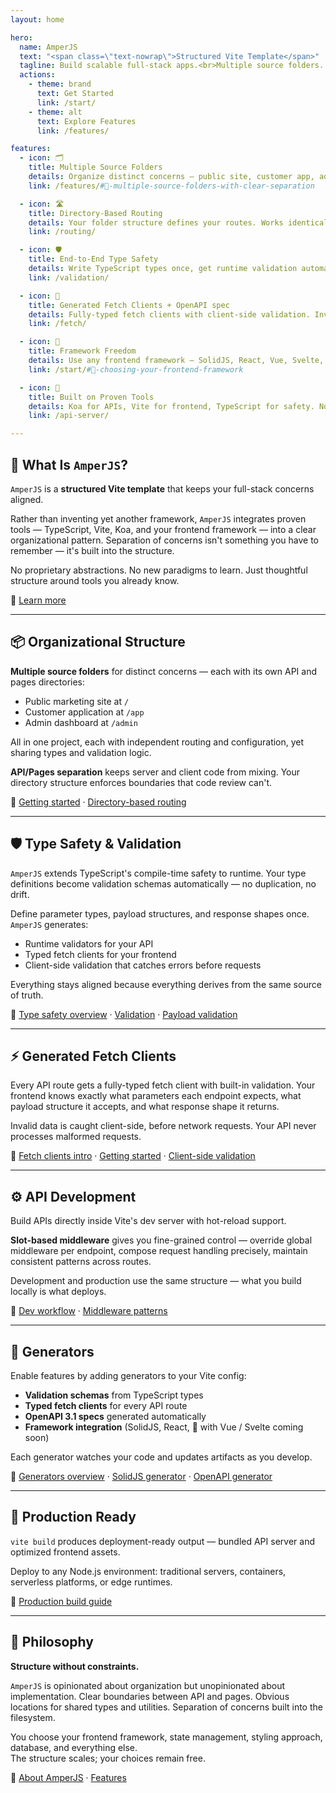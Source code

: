```yaml
---
layout: home

hero:
  name: AmperJS
  text: "<span class=\"text-nowrap\">Structured Vite Template</span>"
  tagline: Build scalable full-stack apps.<br>Multiple source folders. Directory-based routing. Runtime validation. Generated fetch clients.<br>Any framework.
  actions:
    - theme: brand
      text: Get Started
      link: /start/
    - theme: alt
      text: Explore Features
      link: /features/

features:
  - icon: 🗂️
    title: Multiple Source Folders
    details: Organize distinct concerns — public site, customer app, admin dashboard — all connected in one Vite project.
    link: /features/#🔹-multiple-source-folders-with-clear-separation

  - icon: 🛣️
    title: Directory-Based Routing
    details: Your folder structure defines your routes. Works identically for both API endpoints and client pages.
    link: /routing/

  - icon: 🛡️
    title: End-to-End Type Safety
    details: Write TypeScript types once, get runtime validation automatically. No separate schemas to maintain.
    link: /validation/

  - icon: 🔗
    title: Generated Fetch Clients + OpenAPI spec
    details: Fully-typed fetch clients with client-side validation. Invalid requests never reach your server.
    link: /fetch/

  - icon: 🎨
    title: Framework Freedom
    details: Use any frontend framework — SolidJS, React, Vue, Svelte, or none.
    link: /start/#🎨-choosing-your-frontend-framework

  - icon: 🔧
    title: Built on Proven Tools
    details: Koa for APIs, Vite for frontend, TypeScript for safety. No proprietary abstractions.
    link: /api-server/

---
```


## 🎯 What Is `AmperJS`?

`AmperJS` is a **structured Vite template** that keeps your full-stack concerns aligned.

Rather than inventing yet another framework, `AmperJS` integrates proven tools —
TypeScript, Vite, Koa, and your frontend framework — into a clear organizational pattern.
Separation of concerns isn't something you have to remember — it's built into the structure.

No proprietary abstractions. No new paradigms to learn. Just thoughtful structure around tools you already know.

📘 [Learn more](/about)

---

## 📦 Organizational Structure

**Multiple source folders** for distinct concerns — each with its own API and pages directories:

- Public marketing site at `/`
- Customer application at `/app`
- Admin dashboard at `/admin`

All in one project, each with independent routing and configuration, yet sharing types and validation logic.

**API/Pages separation** keeps server and client code from mixing.
Your directory structure enforces boundaries that code review can't.

📘 [Getting started](/start) · [Directory-based routing](/routing/)

---

## 🛡️ Type Safety & Validation

`AmperJS` extends TypeScript's compile-time safety to runtime.
Your type definitions become validation schemas automatically — no duplication, no drift.

Define parameter types, payload structures, and response shapes once. `AmperJS` generates:
- Runtime validators for your API
- Typed fetch clients for your frontend
- Client-side validation that catches errors before requests

Everything stays aligned because everything derives from the same source of truth.

📘 [Type safety overview](/api-server/type-safety/params) · [Validation](/validation/) · [Payload validation](/validation/payload)

---

## ⚡ Generated Fetch Clients

Every API route gets a fully-typed fetch client with built-in validation. Your frontend knows exactly what parameters each endpoint expects, what payload structure it accepts, and what response shape it returns.

Invalid data is caught client-side, before network requests. Your API never processes malformed requests.

📘 [Fetch clients intro](/fetch/) · [Getting started](/fetch/start) · [Client-side validation](/fetch/validation)

---

## ⚙️ API Development

Build APIs directly inside Vite's dev server with hot-reload support.

**Slot-based middleware** gives you fine-grained control — override global middleware per endpoint, compose request handling precisely, maintain consistent patterns across routes.

Development and production use the same structure — what you build locally is what deploys.

📘 [Dev workflow](/api-server/development-workflow) · [Middleware patterns](/api-server/use-middleware/)

---

## 🧰 Generators

Enable features by adding generators to your Vite config:

- **Validation schemas** from TypeScript types
- **Typed fetch clients** for every API route
- **OpenAPI 3.1 specs** generated automatically
- **Framework integration** (SolidJS, React, 🚧 with Vue / Svelte coming soon)

Each generator watches your code and updates artifacts as you develop.

📘 [Generators overview](/generators/) · [SolidJS generator](/generators/solid/) · [OpenAPI generator](/generators/openapi/)

---

## 🚀 Production Ready

`vite build` produces deployment-ready output — bundled API server and optimized frontend assets.

Deploy to any Node.js environment: traditional servers, containers, serverless platforms, or edge runtimes.

📘 [Production build guide](/api-server/building-for-production)

---

## 🧠 Philosophy

**Structure without constraints.**

`AmperJS` is opinionated about organization but unopinionated about implementation.
Clear boundaries between API and pages. Obvious locations for shared types and utilities.
Separation of concerns built into the filesystem.

You choose your frontend framework, state management, styling approach, database, and everything else.<br>
The structure scales; your choices remain free.

📘 [About AmperJS](/about) · [Features](/features)


